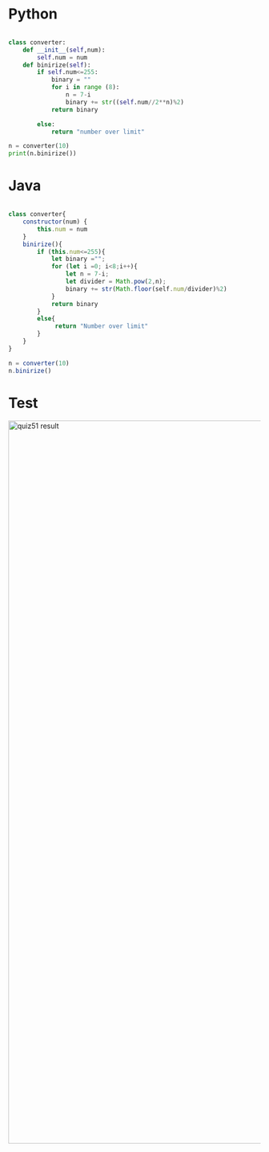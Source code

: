 
# Python
```py

class converter:
    def __init__(self,num):
        self.num = num
    def binirize(self):
        if self.num<=255:
            binary = ""
            for i in range (8):
                n = 7-i
                binary += str((self.num//2**n)%2)
            return binary

        else:
            return "number over limit"

n = converter(10)
print(n.binirize())

```

# Java

```js

class converter{
    constructor(num) {
        this.num = num
    }
    binirize(){
        if (this.num<=255){
            let binary ="";
            for (let i =0; i<8;i++){
                let n = 7-i;
                let divider = Math.pow(2,n);
                binary += str(Math.floor(self.num/divider)%2)
            }
            return binary
        }
        else{
             return "Number over limit"
        }
    }
}

n = converter(10)
n.binirize()

```


# Test
<img width="1440" alt="quiz51 result" src="https://user-images.githubusercontent.com/82266864/187098847-93146836-f079-493a-abbd-769466db1134.png">

